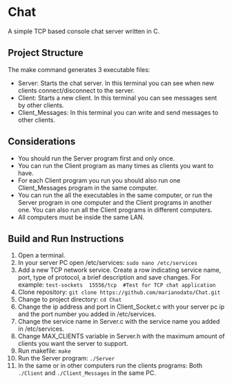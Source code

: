 # Chat 
A simple TCP based console chat server written in C.

## Project Structure

The make command generates 3 executable files:

- Server: Starts the chat server. In this terminal you can see when new clients connect/disconnect to the server.
- Client: Starts a new client. In this terminal you can see messages sent by other clients.
- Client_Messages: In this terminal you can write and send messages to other clients.

## Considerations

- You should run the Server program first and only once.
- You can run the Client program as many times as clients you want to have.
- For each Client program you run you should also run one Client_Messages program in the same computer.
- You can run the all the executables in the same computer, or run the Server program in one computer and the Client programs in another one. You can also run all the Client programs in different computers.
- All computers must be inside the same LAN.

## Build and Run Instructions

1. Open a terminal.
2. In your server PC open /etc/services: `sudo nano /etc/services` 
3. Add a new TCP network service. Create a row indicating service name, port, type of protocol, a brief description and save changes. For example: `test-sockets  15556/tcp  #Test for TCP chat application`
4. Clone repository: `git clone https://github.com/marianodato/Chat.git`
5. Change to project directory: `cd Chat`
6. Change the ip address and port in Client_Socket.c with your server pc ip and the port number you added in /etc/services. 
7. Change the service name in Server.c with the service name you added in /etc/services.
8. Change MAX_CLIENTS variable in Server.h with the maximum amount of clients you want the server to support.
9. Run makefile: `make`
10. Run the Server program: `./Server`
11. In the same or in other computers run the clients programs: Both `./Client` and `./Client_Messages` in the same PC.
